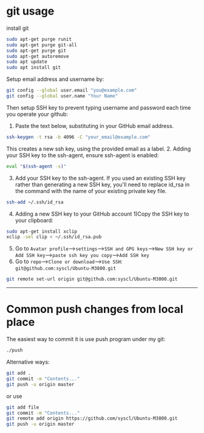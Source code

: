 # git usage

install git
```sh
sudo apt-get purge runit
sudo apt-get purge git-all
sudo apt-get purge git
sudo apt-get autoremove
sudo apt update
sudo apt install git
```

Setup email address and username by:
```sh
git config --global user.email "you@example.com"
git config --global user.name "Your Name"
```
Then setup SSH key to prevent typing username and password each time you operate your github:
1. Paste the text below, substituting in your GitHub email address.
```sh
ssh-keygen -t rsa -b 4096 -C "your_email@example.com"
```
This creates a new ssh key, using the provided email as a label.
2. Adding your SSH key to the ssh-agent, ensure ssh-agent is enabled:
```sh
eval "$(ssh-agent -s)"
```
3. Add your SSH key to the ssh-agent. If you used an existing SSH key rather than generating a new SSH key, you'll need to replace id_rsa in the command with the name of your existing private key file.
```sh
ssh-add ~/.ssh/id_rsa
```
4. Adding a new SSH key to your GitHub account
1)Copy the SSH key to your clipboard:
```sh
sudo apt-get install xclip
xclip -sel clip < ~/.ssh/id_rsa.pub
```
5. Go to ```Avatar profile```-->```settings```-->```SSH and GPG keys```-->```New SSH key or Add SSH key```-->```paste ssh key you copy```-->```Add SSH key```
6. Go to ```repo```-->```Clone or download```-->```Use SSH```: ```git@github.com:syscl/Ubuntu-M3800.git```
```sh
git remote set-url origin git@github.com:syscl/Ubuntu-M3800.git
```
----------------
# Common push changes from local place

The easiest way to commit it is use push program under my git:
```sh
./push
```
Alternative ways:
```sh
git add .
git commit -m "Contents..."
git push -u origin master
```
or use
```sh
git add file
git commit -m "Contents..."
git remote add origin https://github.com/syscl/Ubuntu-M3800.git
git push -u origin master
```
